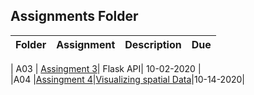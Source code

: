 ##  Assignments Folder

| Folder | Assignment | Description | Due|
| ------------|------------|------------|------------|

|  A03  | [Assingment 3](https://github.com/KehindeObanla/5443-spatial-DS-obanla/tree/master/assignments/assigment3)| Flask API| 10-02-2020 |     
|A04   |[Assingment 4](https://github.com/KehindeObanla/5443-spatial-DS-obanla/tree/master/assignments/A04)|[Visualizing spatial Data](https://github.com/KehindeObanla/5443-spatial-DS-obanla/blob/master/assignments/A04/README.MD)|10-14-2020|
